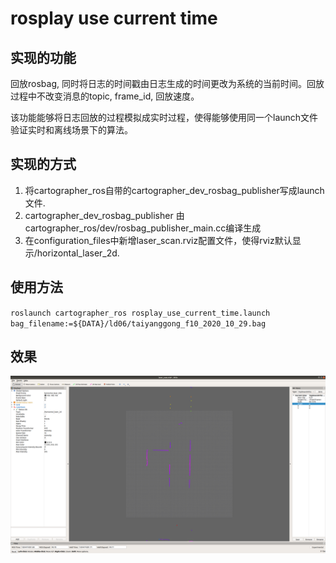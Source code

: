# rosplay use current time

## 实现的功能
回放rosbag, 同时将日志的时间戳由日志生成的时间更改为系统的当前时间。回放过程中不改变消息的topic, frame_id, 回放速度。

该功能能够将日志回放的过程模拟成实时过程，使得能够使用同一个launch文件验证实时和离线场景下的算法。

## 实现的方式
1. 将cartographer_ros自带的cartographer_dev_rosbag_publisher写成launch文件.
2. cartographer_dev_rosbag_publisher 由cartographer_ros/dev/rosbag_publisher_main.cc编译生成
3. 在configuration_files中新增laser_scan.rviz配置文件，使得rviz默认显示/horizontal_laser_2d.

## 使用方法
`roslaunch cartographer_ros rosplay_use_current_time.launch bag_filename:=${DATA}/ld06/taiyanggong_f10_2020_10_29.bag`


## 效果
![rviz 显示](../pictures/rosplay_use_current_time.png)